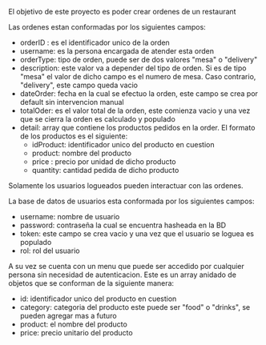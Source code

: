 El objetivo de este proyecto es poder crear ordenes de un restaurant

Las ordenes estan conformadas por los siguientes campos:

- orderID : es el identificador unico de la orden
- username: es la persona encargada de atender esta orden
- orderType: tipo de orden, puede ser de dos valores "mesa" o "delivery"
- description: este valor va a depender del tipo de orden. Si es de tipo "mesa" el valor de dicho campo es el numero de mesa. Caso contrario, "delivery", este campo queda vacio
- dateOrder: fecha en la cual se efectuo la orden, este campo se crea por default sin intervencion manual
- totalOder: es el valor total de la orden, este comienza vacio y una vez que se cierra la orden es calculado y populado
- detail: array que contiene los productos pedidos en la order. El formato de los productos es el siguiente:
  - idProduct: identificador unico del producto en cuestion
  - product: nombre del producto
  - price : precio por unidad de dicho producto
  - quantity: cantidad pedida de dicho producto

Solamente los usuarios logueados pueden interactuar con las ordenes.

La base de datos de usuarios esta conformada por los siguientes campos:

- username: nombre de usuario
- password: contraseña la cual se encuentra hasheada en la BD
- token: este campo se crea vacio y una vez que el usuario se loguea es populado
- rol: rol del usuario

A su vez se cuenta con un menu que puede ser accedido por cualquier persona sin necesidad de autenticacion. Este es un array anidado de objetos que se conforman de la siguiente manera:

- id: identificador unico del producto en cuestion
- category: categoria del producto este puede ser "food" o "drinks", se pueden agregar mas a futuro
- product: el nombre del producto
- price: precio unitario del producto
